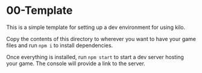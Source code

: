 # 00-Template

This is a simple template for setting up a dev environment for using kilo.

Copy the contents of this directory to wherever you want to have your game files
and run `npm i` to install dependencies.

Once everything is installed, run `npm start` to start a dev server hosting your
game. The console will provide a link to the server.

